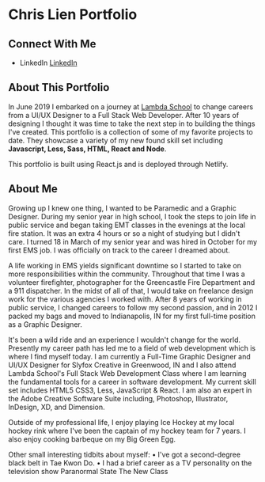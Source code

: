 # Chris Lien Portfolio

## Connect With Me
- LinkedIn [LinkedIn](https://www.linkedin.com/in/cnlien/)

## About This Portfolio
In June 2019 I embarked on a journey at [Lambda School](https://www.lambdaschool.com/) to change careers from a UI/UX Designer to a Full Stack Web Developer. After 10 years of designing I thought it was time to take the next step in to building the things I've created. This portfolio is a collection of some of my favorite projects to date. They showcase a variety of my new found skill set including **Javascript, Less, Sass, HTML, React and Node**.

This portfolio is built using React.js and is deployed through Netlify.

## About Me
Growing up I knew one thing, I wanted to be Paramedic and a Graphic Designer. During my senior year in high school, I took the steps to join life in public service and began taking EMT classes in the evenings at the local fire station. It was an extra 4 hours or so a night of studying but I didn't care. I turned 18 in March of my senior year and was hired in October for my first EMS job. I was officially on track to the career I dreamed about.

A life working in EMS yields significant downtime so I started to take on more responsibilities within the community. Throughout that time I was a volunteer firefighter, photographer for the Greencastle Fire Department and a 911 dispatcher. In the midst of all of that, I would take on freelance design work for the various agencies I worked with. After 8 years of working in public service, I changed careers to follow my second passion, and in 2012 I packed my bags and moved to Indianapolis, IN for my first full-time position as a Graphic Designer.

It's been a wild ride and an experience I wouldn't change for the world. Presently my career path has led me to a field of web development which is where I find myself today. I am currently a Full-Time Graphic Designer and UI/UX Designer for Slyfox Creative in Greenwood, IN and I also attend Lambda School's Full Stack Web Development Class where I am learning the fundamental tools for a career in software development. My current skill set includes HTML5 CSS3, Less, JavaScript & React. I am also an expert in the Adobe Creative Software Suite including, Photoshop, Illustrator, InDesign, XD, and Dimension.

Outside of my professional life, I enjoy playing Ice Hockey at my local hockey rink where I've been the captain of my hockey team for 7 years. I also enjoy cooking barbeque on my Big Green Egg.

Other small interesting tidbits about myself:
• I've got a second-degree black belt in Tae Kwon Do.
• I had a brief career as a TV personality on the television show Paranormal State The New Class
